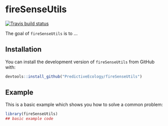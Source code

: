 # fireSenseUtils

<!-- badges: start -->
[![Travis build status](https://travis-ci.org/PredictiveEcology/fireSenseUtils.svg?branch=master)](https://travis-ci.org/PredictiveEcology/fireSenseUtils)
<!-- badges: end -->

The goal of `fireSenseUtils` is to ...

## Installation

You can install the development version of `fireSenseUtils` from GitHub with:

``` r
devtools::install_github("PredictiveEcology/fireSenseUtils")
```

## Example

This is a basic example which shows you how to solve a common problem:

``` r
library(fireSenseUtils)
## basic example code
```
